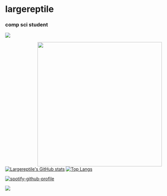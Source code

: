 # largereptile

### comp sci student

![](https://komarev.com/ghpvc/?username=largereptile&style=flat-square&color=blue)

<img height="400" width="400" align="right" src="https://avatars.githubusercontent.com/u/22501149?v=4"/>

[![Largereptile's GitHub stats](https://github-readme-stats.vercel.app/api?username=largereptile&theme=synthwave&&show_icons=true)](https://github.com/anuraghazra/github-readme-stats)
[![Top Langs](https://github-readme-stats.vercel.app/api/top-langs/?username=largereptile&?&hide=jupyter%20notebook&theme=synthwave)](https://github.com/anuraghazra/github-readme-stats)  


[![spotify-github-profile](https://spotify-github-profile.vercel.app/api/view?uid=8574zcgnmz5jsmfpsk0wzmk53&cover_image=true&theme=novatorem)](https://github.com/kittinan/spotify-github-profile)


![](https://hit.yhype.me/github/profile?user_id=22501149)
